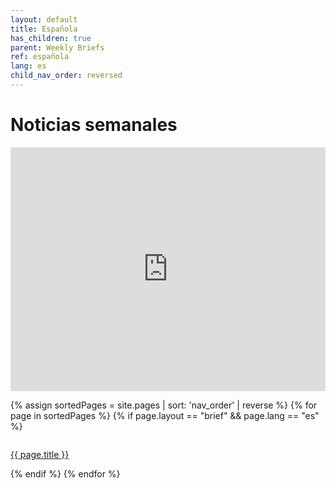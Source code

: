```yaml
---
layout: default
title: Española
has_children: true
parent: Weekly Briefs
ref: española
lang: es
child_nav_order: reversed
---
```


# Noticias semanales 

<div>
<iframe width="100%" height="390" frameborder="no" scrolling="no" seamless src="https://share.transistor.fm/e/abrazando-lo-digital-esta-semana/playlist"></iframe>
</div>

{% assign sortedPages = site.pages | sort: 'nav_order' | reverse %}
{% for page in sortedPages %}
{% if page.layout == "brief" && page.lang == "es" %}
<div style="display:flex;">
<p class="episode">
    <a href="{{ page.url }}">{{ page.title }}</a><br>
</p>
</div>
{% endif %}
{% endfor %}
